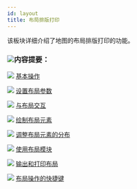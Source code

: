 ```yaml
---
id: layout
title: 布局排版打印
---
```

该板块详细介绍了地图的布局排版打印的功能。

### ![](../img/read.gif)内容提要：

![](../img/smalltitle.png) [基本操作](Basic/Basic.html)

![](../img/smalltitle.png) [设置布局参数](LayoutPara.html)

![](../img/smalltitle.png) [与布局交互](Layout_Interaction.html)

![](../img/smalltitle.png)
[绘制布局元素](DrawingMapElements/DrawingMapElements.html)

![](../img/smalltitle.png) [调整布局元素的分布](Arrangement/Arrangement.html)

![](../img/smalltitle.png) [使用布局模块](Template/LayoutTemplate.html)

![](../img/smalltitle.png) [输出和打印布局](Export/ExportLayout.html)

![](../img/smalltitle.png) [布局操作的快捷键](LayoutShortcutKey.html)

